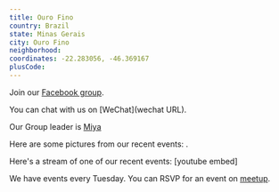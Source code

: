 ```yaml
---
title: Ouro Fino
country: Brazil
state: Minas Gerais
city: Ouro Fino
neighborhood: 
coordinates: -22.283056, -46.369167
plusCode:
---
```

Join our [Facebook group](https://www.facebook.com/groups/free.code.camp.ouro.fino.mg).

You can chat with us on [WeChat](wechat URL).

Our Group leader is [Miya](freecodecamp.org/miya)

Here are some pictures from our recent events:
![]().

Here's a stream of one of our recent events:
[youtube embed]

We have events every Tuesday. You can RSVP for an event on [meetup](meetupurl).
